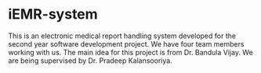 # iEMR-system
This is an electronic medical report handling system developed for the second year software development project. We have four team members working with us. The main idea for this project is from Dr. Bandula Vijay. We are being supervised by Dr. Pradeep Kalansooriya.
